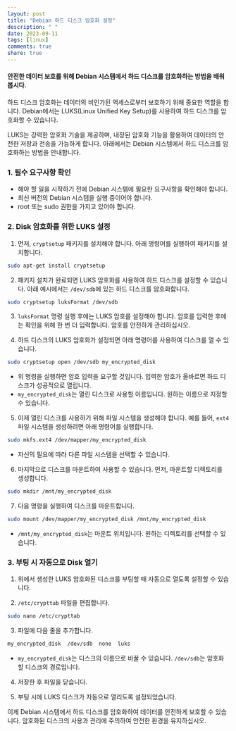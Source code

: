 ```yaml
---
layout: post
title: "Debian 하드 디스크 암호화 설정"
description: " "
date: 2023-09-11
tags: [linux]
comments: true
share: true
---
```


#### 안전한 데이터 보호를 위해 Debian 시스템에서 하드 디스크를 암호화하는 방법을 배워봅시다.

하드 디스크 암호화는 데이터의 비인가된 액세스로부터 보호하기 위해 중요한 역할을 합니다. Debian에서는 LUKS(Linux Unified Key Setup)를 사용하여 하드 디스크를 암호화할 수 있습니다. 

LUKS는 강력한 암호화 기술을 제공하며, 내장된 암호화 기능을 활용하여 데이터의 안전한 저장과 전송을 가능하게 합니다. 아래에서는 Debian 시스템에서 하드 디스크를 암호화하는 방법을 안내합니다.

### 1. 필수 요구사항 확인

- 해야 할 일을 시작하기 전에 Debian 시스템에 필요한 요구사항을 확인해야 합니다.
- 최신 버전의 Debian 시스템을 실행 중이어야 합니다.
- root 또는 sudo 권한을 가지고 있어야 합니다.

### 2. Disk 암호화를 위한 LUKS 설정

1. 먼저, `cryptsetup` 패키지를 설치해야 합니다. 아래 명령어를 실행하여 패키지를 설치합니다.

```bash
sudo apt-get install cryptsetup
```

2. 패키지 설치가 완료되면 LUKS 암호화를 사용하여 하드 디스크를 설정할 수 있습니다. 아래 예시에서는 `/dev/sdb`에 있는 하드 디스크를 암호화합니다.

```bash
sudo cryptsetup luksFormat /dev/sdb
```

3. `luksFormat` 명령 실행 후에는 LUKS 암호를 설정해야 합니다. 암호를 입력한 후에는 확인을 위해 한 번 더 입력합니다. 암호를 안전하게 관리하십시오.

4. 하드 디스크의 LUKS 암호화가 설정되면 아래 명령어를 사용하여 디스크를 열 수 있습니다.

```bash
sudo cryptsetup open /dev/sdb my_encrypted_disk
```

- 위 명령을 실행하면 암호 입력을 요구할 것입니다. 입력한 암호가 올바르면 하드 디스크가 성공적으로 열립니다.
- `my_encrypted_disk`는 열린 디스크로 사용할 이름입니다. 원하는 이름으로 지정할 수 있습니다.

5. 이제 열린 디스크를 사용하기 위해 파일 시스템을 생성해야 합니다. 예를 들어, `ext4` 파일 시스템을 생성하려면 아래 명령어를 실행합니다.

```bash
sudo mkfs.ext4 /dev/mapper/my_encrypted_disk
```

- 자신의 필요에 따라 다른 파일 시스템을 선택할 수 있습니다.

6. 마지막으로 디스크를 마운트하여 사용할 수 있습니다. 먼저, 마운트할 디렉토리를 생성합니다.

```bash
sudo mkdir /mnt/my_encrypted_disk
```

7. 다음 명령을 실행하여 디스크를 마운트합니다.

```bash
sudo mount /dev/mapper/my_encrypted_disk /mnt/my_encrypted_disk
```

- `/mnt/my_encrypted_disk`는 마운트 위치입니다. 원하는 디렉토리를 선택할 수 있습니다.

### 3. 부팅 시 자동으로 Disk 열기

1. 위에서 생성한 LUKS 암호화된 디스크를 부팅할 때 자동으로 열도록 설정할 수 있습니다.

2. `/etc/crypttab` 파일을 편집합니다.

```bash
sudo nano /etc/crypttab
```

3. 파일에 다음 줄을 추가합니다.

```bash
my_encrypted_disk  /dev/sdb  none  luks
```

- `my_encrypted_disk`는 디스크의 이름으로 바꿀 수 있습니다. `/dev/sdb`는 암호화할 디스크의 경로입니다.

4. 저장한 후 파일을 닫습니다.

5. 부팅 시에 LUKS 디스크가 자동으로 열리도록 설정되었습니다.

이제 Debian 시스템에서 하드 디스크를 암호화하여 데이터를 안전하게 보호할 수 있습니다. 암호화된 디스크의 사용과 관리에 주의하여 안전한 환경을 유지하십시오.